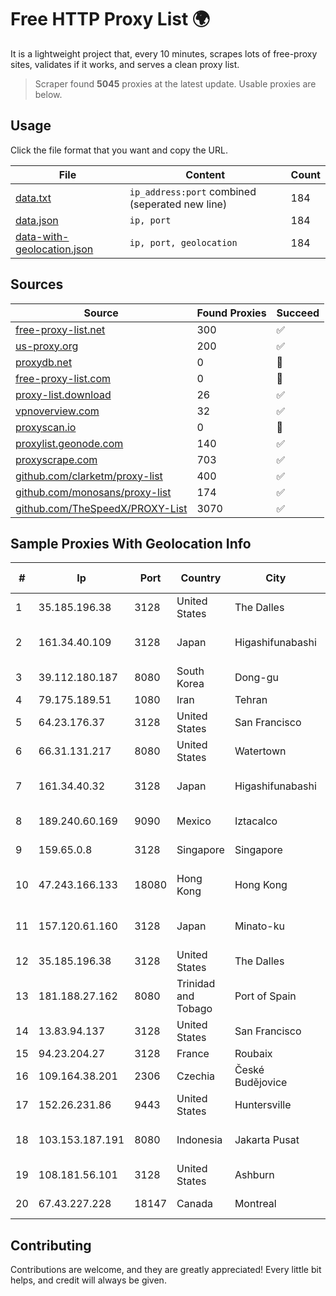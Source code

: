 
# Free HTTP Proxy List 🌍

It is a lightweight project that, every 10 minutes, scrapes lots of free-proxy sites, validates if it works, and serves a clean proxy list.


> Scraper found **5045** proxies at the latest update. Usable proxies are below.

## Usage

Click the file format that you want and copy the URL.


|File|Content|Count|
|----|-------|-----|
|[data.txt](https://raw.githubusercontent.com/themiralay/Proxy-List-World/master/data.txt)|`ip_address:port` combined (seperated new line)|184|
|[data.json](https://raw.githubusercontent.com/themiralay/Proxy-List-World/master/data.json)|`ip, port`|184|
|[data-with-geolocation.json](https://raw.githubusercontent.com/themiralay/Proxy-List-World/master/data-with-geolocation.json)|`ip, port, geolocation`|184|

## Sources

|Source|Found Proxies|Succeed|
|------|-------------|-------|
|[free-proxy-list.net](https://free-proxy-list.net)|300|✅|
|[us-proxy.org](https://www.us-proxy.org)|200|✅|
|[proxydb.net](http://proxydb.net)|0|🚫|
|[free-proxy-list.com](https://free-proxy-list.com/?page=&port=&type%5B%5D=http&type%5B%5D=https&up_time=0&search=Search)|0|🚫|
|[proxy-list.download](https://www.proxy-list.download/HTTP)|26|✅|
|[vpnoverview.com](https://vpnoverview.com/privacy/anonymous-browsing/free-proxy-servers)|32|✅|
|[proxyscan.io](https://www.proxyscan.io)|0|🚫|
|[proxylist.geonode.com](https://proxylist.geonode.com/api/proxy-list?limit=300&page=1&sort_by=lastChecked&sort_type=desc&protocols=http,https)|140|✅|
|[proxyscrape.com](https://api.proxyscrape.com/v2/?request=displayproxies&protocol=http&timeout=10000&country=all&ssl=all&anonymity=all)|703|✅|
|[github.com/clarketm/proxy-list](https://raw.githubusercontent.com/clarketm/proxy-list/master/proxy-list-raw.txt)|400|✅|
|[github.com/monosans/proxy-list](https://raw.githubusercontent.com/monosans/proxy-list/main/proxies/http.txt)|174|✅|
|[github.com/TheSpeedX/PROXY-List](https://raw.githubusercontent.com/TheSpeedX/PROXY-List/master/http.txt)|3070|✅|


## Sample Proxies With Geolocation Info

|#|Ip|Port|Country|City|Internet Service Provider|
|-|--|----|-------|----|-------------------------|
|1|35.185.196.38|3128|United States|The Dalles|Google LLC|
|2|161.34.40.109|3128|Japan|Higashifunabashi|NTT PC Communications, Inc.|
|3|39.112.180.187|8080|South Korea|Dong-gu|SK Broadband Co Ltd|
|4|79.175.189.51|1080|Iran|Tehran|Afranet|
|5|64.23.176.37|3128|United States|San Francisco|DigitalOcean, LLC|
|6|66.31.131.217|8080|United States|Watertown|Comcast Cable Communications|
|7|161.34.40.32|3128|Japan|Higashifunabashi|NTT PC Communications, Inc.|
|8|189.240.60.169|9090|Mexico|Iztacalco|Uninet S.A. de C.V.|
|9|159.65.0.8|3128|Singapore|Singapore|DigitalOcean, LLC|
|10|47.243.166.133|18080|Hong Kong|Hong Kong|Alibaba (US) Technology Co., Ltd.|
|11|157.120.61.160|3128|Japan|Minato-ku|NTT PC Communications, Inc.|
|12|35.185.196.38|3128|United States|The Dalles|Google LLC|
|13|181.188.27.162|8080|Trinidad and Tobago|Port of Spain|Columbus Communications Trinidad Limited.|
|14|13.83.94.137|3128|United States|San Francisco|Microsoft Corporation|
|15|94.23.204.27|3128|France|Roubaix|OVH SAS|
|16|109.164.38.201|2306|Czechia|České Budějovice|STARNET, s.r.o.|
|17|152.26.231.86|9443|United States|Huntersville|MCNC|
|18|103.153.187.191|8080|Indonesia|Jakarta Pusat|PT. Fiber Networks Indonesia|
|19|108.181.56.101|3128|United States|Ashburn|Psychz Networks|
|20|67.43.227.228|18147|Canada|Montreal|GloboTech Communications|



## Contributing

Contributions are welcome, and they are greatly appreciated! Every
little bit helps, and credit will always be given.

